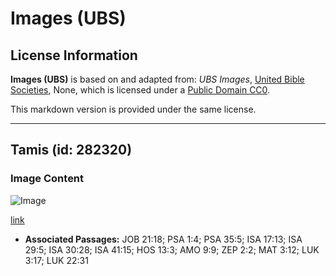 # Images (UBS)

## License Information

**Images (UBS)** is based on and adapted from: _UBS Images_, [United Bible Societies](https://unitedbiblesocieties.org/), None, which is licensed under a [Public Domain CC0](https://creativecommons.org/public-domain/cc0/).

This markdown version is provided under the same license.



--------------------------------

## Tamis (id: 282320)

### Image Content

![Image](https://cdn.aquifer.bible/aquifer-content/resources/Media/WEB-0327_sieve.jpg)

[link](https://cdn.aquifer.bible/aquifer-content/resources/Media/WEB-0327_sieve.jpg)

* **Associated Passages:** JOB 21:18; PSA 1:4; PSA 35:5; ISA 17:13; ISA 29:5; ISA 30:28; ISA 41:15; HOS 13:3; AMO 9:9; ZEP 2:2; MAT 3:12; LUK 3:17; LUK 22:31

